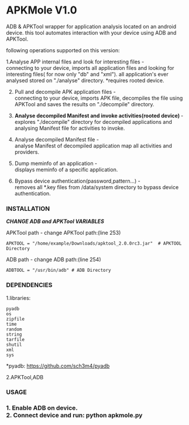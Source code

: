 APKMole V1.0
============

ADB &amp; APKTool wrapper for application analysis located on an android device.
this tool automates interaction with your device using ADB and APKTool.

following operations supported on this version:

1.Analyse APP internal files and look for interesting files -<br>
connecting to your device, imports all application files and looking for interesting files( for now only "db" and "xml").
all application's ever analysed stored on "./analyse" directory.
*requires rooted device.

2. Pull and decompile APK application files -<br>
connecting to your device, imports APK file, decompiles the file using APKTool and saves the results on "./decompile" directory.

3. <b>Analyse decompiled Manifest and invoke activities(rooted device) </b>-<br>
explores "./decompile" directory for decompiled applications and analysing Manifest file for activities to invoke.

4. Analyse decompiled Manifest file -<br> analyse Manifest of decompiled application map all activities and providers.

5. Dump meminfo of an application -<br>
displays meminfo of a specific application.

6. Bypass device authentication(password,pattern...) -<br>
removes all *.key files from /data/system directory to bypass device authentication.


<h3>INSTALLATION</h3>

*******CHANGE ADB and APKTool VARIABLES*******

APKTool path - change APKTool path:(line 253)

	APKTOOL = "/home/example/Downloads/apktool_2.0.0rc3.jar"  # APKTOOL Directory
	
ADB path - change ADB path:(line 254)

	ADBTOOL = "/usr/bin/adb" # ADB Directory

	
	
<h3>DEPENDENCIES</h3>

1.libraries:

	pyadb
	os
	zipfile
	time
	random
	string
	tarfile
	shutil
	xml
	sys

*pyadb: https://github.com/sch3m4/pyadb

2.APKTool,ADB

<h3>USAGE<h3>
1. Enable ADB on device.<br>
2. Connect device and run:
python apkmole.py


